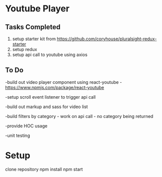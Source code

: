 # Youtube Player

## Tasks Completed
1. setup starter kit from https://github.com/coryhouse/pluralsight-redux-starter
2. setup redux 
3. setup api call to youtube using axios

## To Do 

-build out video player component using react-youtube - https://www.npmjs.com/package/react-youtube

-setup scroll event listener to trigger api call

-build out markup and sass for video list

-build filters by category - work on api call - no category being returned

-provide HOC usage

-unit testing

# Setup
clone repository
npm install
npm start
